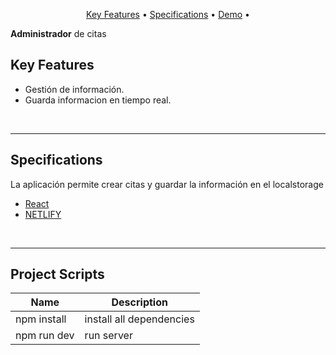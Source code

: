 <p align="center">
  <a href="#key-features">Key Features</a> •
  <a href="#specifications">Specifications</a> •
  <a href="https://citasrapidas.netlify.app/" target="_blank">Demo</a> •
</p>

<div align="">
   <p>
      <b>Administrador</b> de citas</i>
   </p>
</div>


## Key Features

- Gestión de información.
- Guarda informacion en tiempo real.

<br>
<hr>

## Specifications 
<p>La aplicación permite crear citas y guardar la información en el localstorage</p>

- [React](https://reactjs.org/)
- [NETLIFY](https://sass-lang.com/)

<br>
<hr>

## Project Scripts
| Name | Description |
| ------ | ------ |
| npm install | install all dependencies |
| npm run dev | run server|
